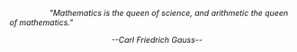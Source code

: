 &nbsp;&nbsp;&nbsp;&nbsp;&nbsp;&nbsp;&nbsp;&nbsp;&nbsp;&nbsp;&nbsp;&nbsp;&nbsp;&nbsp;&nbsp;&nbsp;&nbsp;&nbsp;*"Mathematics&nbsp;is&nbsp;the&nbsp;queen&nbsp;of&nbsp;science,&nbsp;and&nbsp;arithmetic&nbsp;the&nbsp;queen&nbsp;of&nbsp;mathematics."*&nbsp;&nbsp;&nbsp;&nbsp;&nbsp;&nbsp;&nbsp;&nbsp;&nbsp;&nbsp;&nbsp;&nbsp;&nbsp;&nbsp;&nbsp;&nbsp;&nbsp;&nbsp;

&nbsp;&nbsp;&nbsp;&nbsp;&nbsp;&nbsp;&nbsp;&nbsp;&nbsp;&nbsp;&nbsp;&nbsp;&nbsp;&nbsp;&nbsp;&nbsp;&nbsp;&nbsp;&nbsp;&nbsp;&nbsp;&nbsp;&nbsp;&nbsp;&nbsp;&nbsp;&nbsp;&nbsp;&nbsp;&nbsp;&nbsp;&nbsp;&nbsp;&nbsp;&nbsp;&nbsp;&nbsp;&nbsp;&nbsp;&nbsp;&nbsp;&nbsp;&nbsp;&nbsp;&nbsp;&nbsp;*--Carl&nbsp;Friedrich&nbsp;Gauss--*&nbsp;&nbsp;&nbsp;&nbsp;&nbsp;&nbsp;&nbsp;&nbsp;&nbsp;&nbsp;&nbsp;&nbsp;&nbsp;&nbsp;&nbsp;&nbsp;&nbsp;&nbsp;&nbsp;&nbsp;&nbsp;&nbsp;&nbsp;&nbsp;&nbsp;&nbsp;&nbsp;&nbsp;&nbsp;&nbsp;&nbsp;&nbsp;&nbsp;&nbsp;&nbsp;&nbsp;&nbsp;&nbsp;&nbsp;&nbsp;&nbsp;&nbsp;&nbsp;&nbsp;&nbsp;